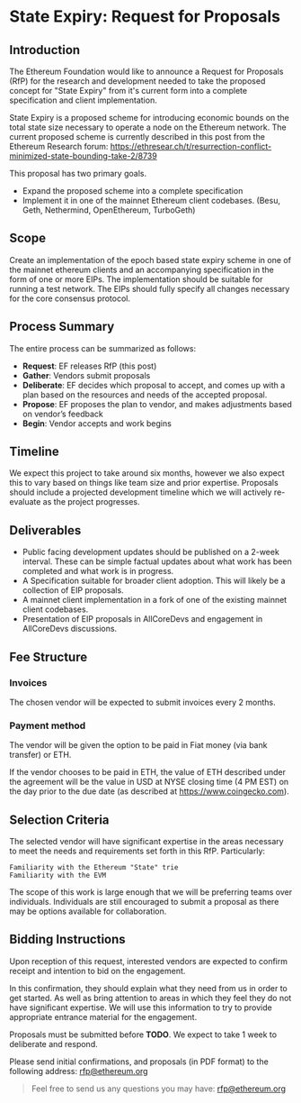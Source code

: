 # State Expiry: Request for Proposals

## Introduction

The Ethereum Foundation would like to announce a Request for Proposals (RfP) for the research and development needed to take the proposed concept for "State Expiry" from it's current form into a complete specification and client implementation.

State Expiry is a proposed scheme for introducing economic bounds on the total state size necessary to operate a node on the Ethereum network. The current proposed scheme is currently described in this post from the Ethereum Research forum: https://ethresear.ch/t/resurrection-conflict-minimized-state-bounding-take-2/8739

This proposal has two primary goals.

- Expand the proposed scheme into a complete specification
- Implement it in one of the mainnet Ethereum client codebases. (Besu, Geth, Nethermind, OpenEthereum, TurboGeth)

## Scope

Create an implementation of the epoch based state expiry scheme in one of the mainnet ethereum clients and an accompanying specification in the form of one or more EIPs.  The implementation should be suitable for running a test network.  The EIPs should fully specify all changes necessary for the core consensus protocol.

    
## Process Summary

The entire process can be summarized as follows:

- **Request**: EF releases RfP (this post)
- **Gather**: Vendors submit proposals
- **Deliberate**: EF decides which proposal to accept, and comes up with a plan based on the resources and needs of the accepted proposal.
- **Propose**: EF proposes the plan to vendor, and makes adjustments based on vendor’s feedback
- **Begin**: Vendor accepts and work begins


## Timeline

We expect this project to take around six months, however we also expect this to vary based on things like team size and prior expertise. Proposals should include a projected development timeline which we will actively re-evaluate as the project progresses.


## Deliverables

- Public facing development updates should be published on a 2-week interval.  These can be simple factual updates about what work has been completed and what work is in progress.
- A Specification suitable for broader client adoption.  This will likely be a collection of EIP proposals.
- A mainnet client implementation in a fork of one of the existing mainnet client codebases.
- Presentation of EIP proposals in AllCoreDevs and engagement in AllCoreDevs discussions.


## Fee Structure

### Invoices

The chosen vendor will be expected to submit invoices every 2 months.


### Payment method

The vendor will be given the option to be paid in Fiat money (via bank transfer) or ETH.

If the vendor chooses to be paid in ETH, the value of ETH described under the agreement will be the value in USD at NYSE closing time (4 PM EST) on the day prior to the due date (as described at https://www.coingecko.com).

## Selection Criteria

The selected vendor will have significant expertise in the areas necessary to meet the needs and requirements set forth in this RfP. Particularly:

```
Familiarity with the Ethereum "State" trie
Familiarity with the EVM
```

The scope of this work is large enough that we will be preferring teams over individuals. Individuals are still encouraged to submit a proposal as there may be options available for collaboration.


## Bidding Instructions


Upon reception of this request, interested vendors are expected to confirm receipt and intention to bid on the engagement.

In this confirmation, they should explain what they need from us in order to get started. As well as bring attention to areas in which they feel they do not have significant expertise. We will use this information to try to provide appropriate entrance material for the engagement.

Proposals must be submitted before **TODO**. We expect to take 1 week to deliberate and respond.

Please send initial confirmations, and proposals (in PDF format) to the following address: rfp@ethereum.org

> Feel free to send us any questions you may have: rfp@ethereum.org
